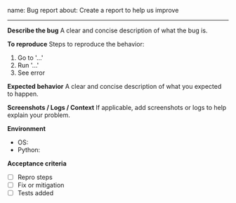 name: Bug report
about: Create a report to help us improve

---

**Describe the bug**
A clear and concise description of what the bug is.

**To reproduce**
Steps to reproduce the behavior:
1. Go to '...'
2. Run '...'
3. See error

**Expected behavior**
A clear and concise description of what you expected to happen.

**Screenshots / Logs / Context**
If applicable, add screenshots or logs to help explain your problem.

**Environment**
- OS: 
- Python: 

**Acceptance criteria**
- [ ] Repro steps
- [ ] Fix or mitigation
- [ ] Tests added
